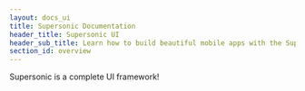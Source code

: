 ```yaml
---
layout: docs_ui
title: Supersonic Documentation
header_title: Supersonic UI
header_sub_title: Learn how to build beautiful mobile apps with the Supersonic UI framework.
section_id: overview
---
```


Supersonic is a complete UI framework!
